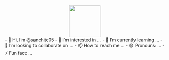 <div id="header" align="center">
  <img src="https://media.giphy.com/media/v1.Y2lkPTc5MGI3NjExcnFtdnFoeWY0aWo5ZmJtYXZuZmZyc3lyZmxndjhhZ3lrcm1yemR3OCZlcD12MV9naWZzX3NlYXJjaCZjdD1n/qgQUggAC3Pfv687qPC/giphy.gif" width="100"/>
</div>
- 👋 Hi, I’m @sanchitc05
- 👀 I’m interested in ...
- 🌱 I’m currently learning ...
- 💞️ I’m looking to collaborate on ...
- 📫 How to reach me ...
- 😄 Pronouns: ...
- ⚡ Fun fact: ...

<!---
sanchitc05/sanchitc05 is a ✨ special ✨ repository because its `README.md` (this file) appears on your GitHub profile.
You can click the Preview link to take a look at your changes.
--->
